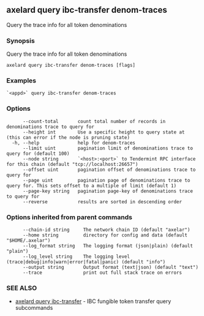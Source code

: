 ## axelard query ibc-transfer denom-traces

Query the trace info for all token denominations

### Synopsis

Query the trace info for all token denominations

```
axelard query ibc-transfer denom-traces [flags]
```

### Examples

```
`<appd>` query ibc-transfer denom-traces
```

### Options

```
      --count-total       count total number of records in denominations trace to query for
      --height int        Use a specific height to query state at (this can error if the node is pruning state)
  -h, --help              help for denom-traces
      --limit uint        pagination limit of denominations trace to query for (default 100)
      --node string       `<host>:<port>` to Tendermint RPC interface for this chain (default "tcp://localhost:26657")
      --offset uint       pagination offset of denominations trace to query for
      --page uint         pagination page of denominations trace to query for. This sets offset to a multiple of limit (default 1)
      --page-key string   pagination page-key of denominations trace to query for
      --reverse           results are sorted in descending order
```

### Options inherited from parent commands

```
      --chain-id string     The network chain ID (default "axelar")
      --home string         directory for config and data (default "$HOME/.axelar")
      --log_format string   The logging format (json|plain) (default "plain")
      --log_level string    The logging level (trace|debug|info|warn|error|fatal|panic) (default "info")
      --output string       Output format (text|json) (default "text")
      --trace               print out full stack trace on errors
```

### SEE ALSO

- [axelard query ibc-transfer](/cli-docs/v0_31_1/axelard_query_ibc-transfer) - IBC fungible token transfer query subcommands
